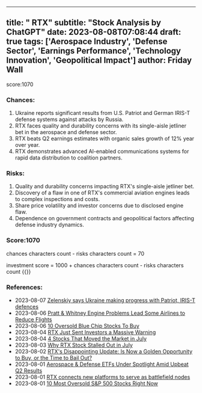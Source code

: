 
---
title: " RTX"
subtitle: "Stock Analysis by ChatGPT"
date: 2023-08-08T07:08:44
draft: true
tags: ['Aerospace Industry', 'Defense Sector', 'Earnings Performance', 'Technology Innovation', 'Geopolitical Impact']
author: Friday Wall
---

score:1070
### Chances:
1. Ukraine reports significant results from U.S. Patriot and German IRIS-T defense systems against attacks by Russia.
2. RTX faces quality and durability concerns with its single-aisle jetliner bet in the aerospace and defense sector.
3. RTX beats Q2 earnings estimates with organic sales growth of 12% year over year.
4. RTX demonstrates advanced AI-enabled communications systems for rapid data distribution to coalition partners.
### Risks:
1. Quality and durability concerns impacting RTX's single-aisle jetliner bet.
2. Discovery of a flaw in one of RTX's commercial aviation engines leads to complex inspections and costs.
3. Share price volatility and investor concerns due to disclosed engine flaw.
4. Dependence on government contracts and geopolitical factors affecting defense industry dynamics.
### Score:1070
chances characters count - risks characters count = 70

investment score = 1000 + chances characters count - risks characters count
{{<tradingview symbol="NYSE:RTX">}}
### References:
- 2023-08-07 [Zelenskiy says Ukraine making progress with Patriot, IRIS-T defences](https://finance.yahoo.com/news/zelenskiy-says-ukraine-making-progress-180911754.html?.tsrc=rss)
- 2023-08-06 [Pratt & Whitney Engine Problems Lead Some Airlines to Reduce Flights](https://finance.yahoo.com/m/1452dd40-7476-312d-b135-a7d897902230/pratt-%26-whitney-engine.html?.tsrc=rss)
- 2023-08-06 [10 Oversold Blue Chip Stocks To Buy](https://finance.yahoo.com/news/10-oversold-blue-chip-stocks-180442069.html?.tsrc=rss)
- 2023-08-04 [RTX Just Sent Investors a Massive Warning](https://finance.yahoo.com/m/6a7308bf-b391-336f-967b-c7b128778dc2/rtx-just-sent-investors-a.html?.tsrc=rss)
- 2023-08-04 [4 Stocks That Moved the Market in July](https://finance.yahoo.com/m/a95bc00a-da3f-3235-8457-ff2820126cc9/4-stocks-that-moved-the.html?.tsrc=rss)
- 2023-08-03 [Why RTX Stock Stalled Out in July](https://finance.yahoo.com/m/55c067d9-8d30-3501-801c-9951eebe2e7b/why-rtx-stock-stalled-out-in.html?.tsrc=rss)
- 2023-08-02 [RTX's Disappointing Update: Is Now a Golden Opportunity to Buy, or the Time to Bail Out?](https://finance.yahoo.com/m/7badbc06-8437-38e4-9132-0dc7ba4704c6/rtx%27s-disappointing-update%3A.html?.tsrc=rss)
- 2023-08-01 [Aerospace & Defense ETFs Under Spotlight Amid Upbeat Q2 Results](https://finance.yahoo.com/news/aerospace-defense-etfs-under-spotlight-142600775.html?.tsrc=rss)
- 2023-08-01 [RTX connects new platforms to serve as battlefield nodes](https://finance.yahoo.com/news/rtx-connects-platforms-serve-battlefield-130000741.html?.tsrc=rss)
- 2023-08-01 [10 Most Oversold S&P 500 Stocks Right Now](https://finance.yahoo.com/news/10-most-oversold-p-500-171108030.html?.tsrc=rss)


                